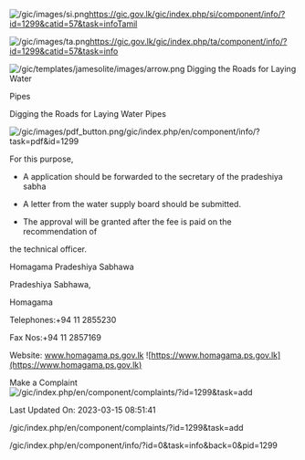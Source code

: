 <!-- Source: https://gic.gov.lk/gic/index.php/en/component/info/?id=1299&catid=57&task=info -->

![/gic/images/si.png](/gic/images/si.png)https://gic.gov.lk/gic/index.php/si/component/info/?id=1299&catid=57&task=infoTamil

![/gic/images/ta.png](/gic/images/ta.png)https://gic.gov.lk/gic/index.php/ta/component/info/?id=1299&catid=57&task=info

![/gic/templates/jamesolite/images/arrow.png](/gic/templates/jamesolite/images/arrow.png) Digging the Roads for Laying Water

Pipes

Digging the Roads for Laying Water Pipes

![/gic/images/pdf_button.png](/gic/images/pdf_button.png)/gic/index.php/en/component/info/?task=pdf&id=1299

For this purpose,

- A application should be forwarded to the secretary of the pradeshiya sabha

- A letter from the water supply board should be submitted.

- The approval will be granted after the fee is paid on the recommendation of

the technical officer.

Homagama Pradeshiya Sabhawa

Pradeshiya Sabhawa,

Homagama

Telephones:+94 11 2855230

Fax Nos:+94 11 2857169

Website: www.homagama.ps.gov.lk ![https://www.homagama.ps.gov.lk](https://www.homagama.ps.gov.lk)

Make a Complaint ![/gic/index.php/en/component/complaints/?id=1299&task=add](/gic/index.php/en/component/complaints/?id=1299&task=add)

Last Updated On: 2023-03-15 08:51:41

/gic/index.php/en/component/complaints/?id=1299&task=add

/gic/index.php/en/component/info/?id=0&task=info&back=0&pid=1299